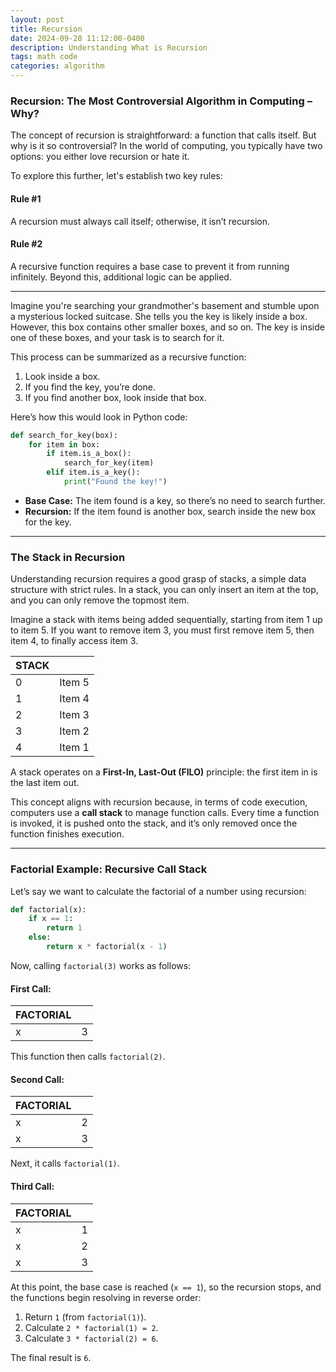 ```yaml
---
layout: post
title: Recursion
date: 2024-09-28 11:12:00-0400
description: Understanding What is Recursion
tags: math code
categories: algorithm
---
```

### Recursion: The Most Controversial Algorithm in Computing – Why?

The concept of recursion is straightforward: a function that calls itself. But why is it so controversial? In the world of computing, you typically have two options: you either love recursion or hate it.

To explore this further, let's establish two key rules:

#### Rule #1
A recursion must always call itself; otherwise, it isn’t recursion.

#### Rule #2
A recursive function requires a base case to prevent it from running infinitely. Beyond this, additional logic can be applied.

---

Imagine you're searching your grandmother's basement and stumble upon a mysterious locked suitcase. She tells you the key is likely inside a box. However, this box contains other smaller boxes, and so on. The key is inside one of these boxes, and your task is to search for it.

This process can be summarized as a recursive function:

1. Look inside a box.
2. If you find the key, you’re done.
3. If you find another box, look inside that box.

Here’s how this would look in Python code:

```python
def search_for_key(box):
    for item in box:
        if item.is_a_box():
            search_for_key(item)
        elif item.is_a_key():
            print("Found the key!")
```

- **Base Case:** The item found is a key, so there’s no need to search further.
- **Recursion:** If the item found is another box, search inside the new box for the key.

---

### The Stack in Recursion

Understanding recursion requires a good grasp of stacks, a simple data structure with strict rules. In a stack, you can only insert an item at the top, and you can only remove the topmost item.

Imagine a stack with items being added sequentially, starting from item 1 up to item 5. If you want to remove item 3, you must first remove item 5, then item 4, to finally access item 3.

| STACK |        |
|-------|--------|
| 0     | Item 5 |
| 1     | Item 4 |
| 2     | Item 3 |
| 3     | Item 2 |
| 4     | Item 1 |

A stack operates on a **First-In, Last-Out (FILO)** principle: the first item in is the last item out.  

This concept aligns with recursion because, in terms of code execution, computers use a **call stack** to manage function calls. Every time a function is invoked, it is pushed onto the stack, and it’s only removed once the function finishes execution.

---

### Factorial Example: Recursive Call Stack

Let’s say we want to calculate the factorial of a number using recursion:

```python
def factorial(x):
    if x == 1:
        return 1
    else:
        return x * factorial(x - 1)
```

Now, calling `factorial(3)` works as follows:

#### First Call:
| FACTORIAL |     |
|-----------|-----|
| x         | 3   |

This function then calls `factorial(2)`.

#### Second Call:
| FACTORIAL |     |
|-----------|-----|
| x         | 2   |
| x         | 3   |

Next, it calls `factorial(1)`.

#### Third Call:
| FACTORIAL |     |
|-----------|-----|
| x         | 1   |
| x         | 2   |
| x         | 3   |

At this point, the base case is reached (`x == 1`), so the recursion stops, and the functions begin resolving in reverse order:

1. Return `1` (from `factorial(1)`).
2. Calculate `2 * factorial(1) = 2`.
3. Calculate `3 * factorial(2) = 6`.

The final result is `6`.